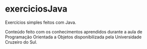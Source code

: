 # exerciciosJava
Exercícios simples feitos com Java.

Conteúdo feito com os conhecimentos aprendidos durante a aula de Programação Orientada a Objetos disponibilizada pela Universidade Cruzeiro do Sul.
